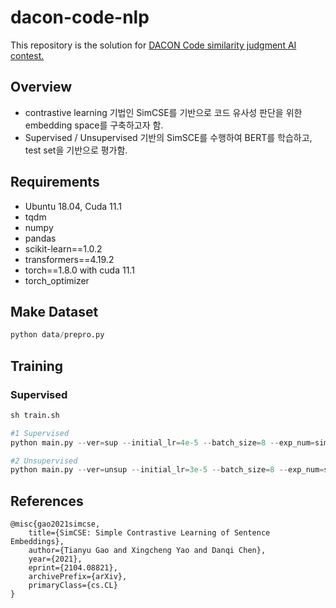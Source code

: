 # dacon-code-nlp
This repository is the solution for [DACON Code similarity judgment AI contest.](https://dacon.io/competitions/official/235900/overview/description)

## Overview
- contrastive learning 기법인 SimCSE를 기반으로 코드 유사성 판단을 위한 embedding space를 구축하고자 함.
- Supervised / Unsupervised 기반의 SimSCE를 수행하여 BERT를 학습하고, test set을 기반으로 평가함.

## Requirements
- Ubuntu 18.04, Cuda 11.1
- tqdm
- numpy
- pandas
- scikit-learn==1.0.2
- transformers==4.19.2
- torch==1.8.0 with cuda 11.1
- torch_optimizer


## Make Dataset
```python
python data/prepro.py
```

## Training
### Supervised
```python
sh train.sh

#1 Supervised
python main.py --ver=sup --initial_lr=4e-5 --batch_size=8 --exp_num=sim_sup

#2 Unsupervised
python main.py --ver=unsup --initial_lr=3e-5 --batch_size=8 --exp_num=sim_unsup
```

## References
```
@misc{gao2021simcse,
    title={SimCSE: Simple Contrastive Learning of Sentence Embeddings},
    author={Tianyu Gao and Xingcheng Yao and Danqi Chen},
    year={2021},
    eprint={2104.08821},
    archivePrefix={arXiv},
    primaryClass={cs.CL}
}
```